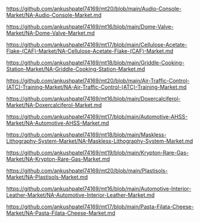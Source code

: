 <p><a href="https://github.com/ankushpatel74169/mt20/blob/main/Audio-Console-Market/NA-Audio-Console-Market.md">https://github.com/ankushpatel74169/mt20/blob/main/Audio-Console-Market/NA-Audio-Console-Market.md</a></p><p><a href="https://github.com/ankushpatel74169/mt16/blob/main/Dome-Valve-Market/NA-Dome-Valve-Market.md">https://github.com/ankushpatel74169/mt16/blob/main/Dome-Valve-Market/NA-Dome-Valve-Market.md</a></p><p><a href="https://github.com/ankushpatel74169/mt17/blob/main/Cellulose-Acetate-Flake-(CAF)-Market/NA-Cellulose-Acetate-Flake-(CAF)-Market.md">https://github.com/ankushpatel74169/mt17/blob/main/Cellulose-Acetate-Flake-(CAF)-Market/NA-Cellulose-Acetate-Flake-(CAF)-Market.md</a></p><p><a href="https://github.com/ankushpatel74169/mt18/blob/main/Griddle-Cooking-Station-Market/NA-Griddle-Cooking-Station-Market.md">https://github.com/ankushpatel74169/mt18/blob/main/Griddle-Cooking-Station-Market/NA-Griddle-Cooking-Station-Market.md</a></p><p><a href="https://github.com/ankushpatel74169/mt20/blob/main/Air-Traffic-Control-(ATC)-Training-Market/NA-Air-Traffic-Control-(ATC)-Training-Market.md">https://github.com/ankushpatel74169/mt20/blob/main/Air-Traffic-Control-(ATC)-Training-Market/NA-Air-Traffic-Control-(ATC)-Training-Market.md</a></p><p><a href="https://github.com/ankushpatel74169/mt16/blob/main/Doxercalciferol-Market/NA-Doxercalciferol-Market.md">https://github.com/ankushpatel74169/mt16/blob/main/Doxercalciferol-Market/NA-Doxercalciferol-Market.md</a></p><p><a href="https://github.com/ankushpatel74169/mt17/blob/main/Automotive-AHSS-Market/NA-Automotive-AHSS-Market.md">https://github.com/ankushpatel74169/mt17/blob/main/Automotive-AHSS-Market/NA-Automotive-AHSS-Market.md</a></p><p><a href="https://github.com/ankushpatel74169/mt18/blob/main/Maskless-Lithography-System-Market/NA-Maskless-Lithography-System-Market.md">https://github.com/ankushpatel74169/mt18/blob/main/Maskless-Lithography-System-Market/NA-Maskless-Lithography-System-Market.md</a></p><p><a href="https://github.com/ankushpatel74169/mt19/blob/main/Krypton-Rare-Gas-Market/NA-Krypton-Rare-Gas-Market.md">https://github.com/ankushpatel74169/mt19/blob/main/Krypton-Rare-Gas-Market/NA-Krypton-Rare-Gas-Market.md</a></p><p><a href="https://github.com/ankushpatel74169/mt20/blob/main/Plastisols-Market/NA-Plastisols-Market.md">https://github.com/ankushpatel74169/mt20/blob/main/Plastisols-Market/NA-Plastisols-Market.md</a></p><p><a href="https://github.com/ankushpatel74169/mt16/blob/main/Automotive-Interior-Leather-Market/NA-Automotive-Interior-Leather-Market.md">https://github.com/ankushpatel74169/mt16/blob/main/Automotive-Interior-Leather-Market/NA-Automotive-Interior-Leather-Market.md</a></p><p><a href="https://github.com/ankushpatel74169/mt17/blob/main/Pasta-Filata-Cheese-Market/NA-Pasta-Filata-Cheese-Market.md">https://github.com/ankushpatel74169/mt17/blob/main/Pasta-Filata-Cheese-Market/NA-Pasta-Filata-Cheese-Market.md</a></p>
